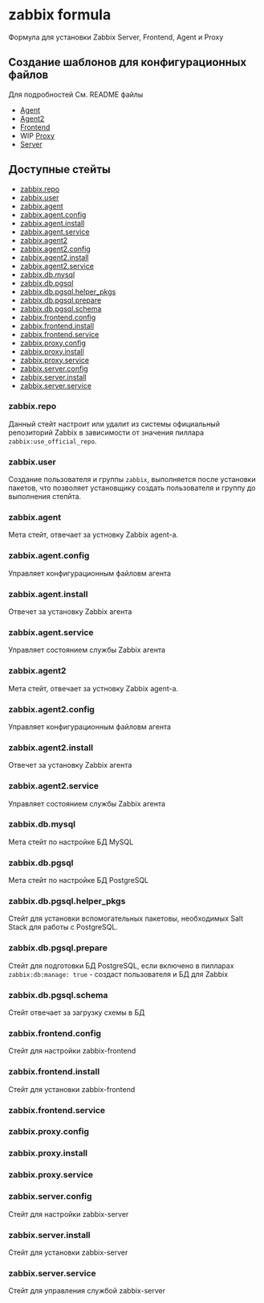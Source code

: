 # zabbix formula

Формула для установки Zabbix Server, Frontend, Agent и Proxy

## Создание шаблонов для конфигурационных файлов

Для подробностей См. README файлы

- [Agent](zabbix/files/agent/README.md)
- [Agent2](zabbix/files/agent2/README.md)
- [Frontend](zabbix/files/frontend/README.md)
- WIP [Proxy](zabbix/files/proxy/README.md)
- [Server](zabbix/files/server/README.md)

## Доступные стейты

- [zabbix.repo](zabbix.repo)
- [zabbix.user](zabbix.user)
- [zabbix.agent](zabbix.agent)
- [zabbix.agent.config](zabbix.agent.config)
- [zabbix.agent.install](zabbix.agent.install)
- [zabbix.agent.service](zabbix.agent.service)
- [zabbix.agent2](zabbix.agent2)
- [zabbix.agent2.config](zabbix.agent2.config)
- [zabbix.agent2.install](zabbix.agent2.install)
- [zabbix.agent2.service](zabbix.agent2.service)
- [zabbix.db.mysql](zabbix.db.mysql)
- [zabbix.db.pgsql](zabbix.db.pgsql)
- [zabbix.db.pgsql.helper_pkgs](zabbix.db.pgsql.helper_pkgs)
- [zabbix.db.pgsql.prepare](zabbix.db.pgsql.prepare)
- [zabbix.db.pgsql.schema](zabbix.db.pgsql.schema)
- [zabbix.frontend.config](zabbix.frontend.config)
- [zabbix.frontend.install](zabbix.frontend.install)
- [zabbix.frontend.service](zabbix.frontend.service)
- [zabbix.proxy.config](zabbix.proxy.config)
- [zabbix.proxy.install](zabbix.proxy.install)
- [zabbix.proxy.service](zabbix.proxy.service)
- [zabbix.server.config](zabbix.server.config)
- [zabbix.server.install](zabbix.server.install)
- [zabbix.server.service](zabbix.server.service)

### zabbix.repo

Данный стейт настроит или удалит из системы официальный репозиторий Zabbix в зависимости от значения пиллара `zabbix:use_official_repo`.

### zabbix.user

Создание пользователя и группы `zabbix`, выполняется после установки пакетов, что позволяет установщику создать пользователя и группу до выполнения степйта.

### zabbix.agent

Мета стейт, отвечает за устновку Zabbix agent-а.

### zabbix.agent.config

Управляет конфигурационным файловм агента

### zabbix.agent.install

Отвечет за установку Zabbix агента

### zabbix.agent.service

Управляет состоянием службы Zabbix агента

### zabbix.agent2

Мета стейт, отвечает за устновку Zabbix agent-а.

### zabbix.agent2.config

Управляет конфигурационным файловм агента

### zabbix.agent2.install

Отвечет за установку Zabbix агента

### zabbix.agent2.service

Управляет состоянием службы Zabbix агента

### zabbix.db.mysql

Мета стейт по настройке БД MySQL

### zabbix.db.pgsql

Мета стейт по настройке БД PostgreSQL

### zabbix.db.pgsql.helper_pkgs

Стейт для установки вспомогательных пакетовы, необходимых Salt Stack для работы с PostgreSQL.

### zabbix.db.pgsql.prepare

Стейт для подготовки БД PostgreSQL, если включено в пилларах `zabbix:db:manage: true` - создаст пользователя и БД для Zabbix

### zabbix.db.pgsql.schema

Стейт отвечает за загрузку схемы в БД

### zabbix.frontend.config

Стейт для настройки zabbix-frontend

### zabbix.frontend.install

Стейт для установки zabbix-frontend

### zabbix.frontend.service

### zabbix.proxy.config

### zabbix.proxy.install

### zabbix.proxy.service

### zabbix.server.config

Стейт для настройки zabbix-server

### zabbix.server.install

Стейт для установки zabbix-server

### zabbix.server.service

Стейт для управления службой zabbix-server
